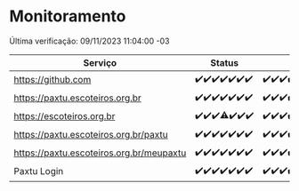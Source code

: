 # Monitoramento

Última verificação: 09/11/2023 11:04:00 -03

|Serviço|Status|Últimas 24h|
|---|---|---|
|https://github.com|<span title="2023-11-02: OK=24">✔️</span><span title="2023-11-03: OK=23">✔️</span><span title="2023-11-04: OK=24">✔️</span><span title="2023-11-05: OK=24">✔️</span><span title="2023-11-06: OK=24">✔️</span><span title="2023-11-07: OK=24">✔️</span><span title="2023-11-08: OK=14">✔️</span>|<span title="08/11/2023 11:05:00 -03 : 200">✔️</span><span title="08/11/2023 12:06:00 -03 : 200">✔️</span><span title="08/11/2023 13:07:00 -03 : 200">✔️</span><span title="08/11/2023 14:04:00 -03 : 200">✔️</span><span title="08/11/2023 15:07:00 -03 : 200">✔️</span><span title="08/11/2023 16:03:00 -03 : 200">✔️</span><span title="08/11/2023 17:06:00 -03 : 200">✔️</span><span title="08/11/2023 18:04:00 -03 : 200">✔️</span><span title="08/11/2023 19:04:00 -03 : 200">✔️</span><span title="08/11/2023 20:05:00 -03 : 200">✔️</span><span title="08/11/2023 21:29:00 -03 : 200">✔️</span><span title="08/11/2023 22:42:00 -03 : 200">✔️</span><span title="08/11/2023 23:16:00 -03 : 200">✔️</span><span title="09/11/2023 00:06:00 -03 : 200">✔️</span><span title="09/11/2023 01:07:00 -03 : 200">✔️</span><span title="09/11/2023 02:05:00 -03 : 200">✔️</span><span title="09/11/2023 03:08:00 -03 : 200">✔️</span><span title="09/11/2023 04:04:00 -03 : 200">✔️</span><span title="09/11/2023 05:08:00 -03 : 200">✔️</span><span title="09/11/2023 06:06:00 -03 : 200">✔️</span><span title="09/11/2023 07:06:00 -03 : 200">✔️</span><span title="09/11/2023 08:03:00 -03 : 200">✔️</span><span title="09/11/2023 09:10:00 -03 : 200">✔️</span><span title="09/11/2023 10:08:00 -03 : 200">✔️</span><span title="09/11/2023 11:04:00 -03 : 200">✔️</span>|
|https://paxtu.escoteiros.org.br|<span title="2023-11-02: OK=24">✔️</span><span title="2023-11-03: OK=23">✔️</span><span title="2023-11-04: OK=24">✔️</span><span title="2023-11-05: OK=24">✔️</span><span title="2023-11-06: OK=24">✔️</span><span title="2023-11-07: OK=24">✔️</span><span title="2023-11-08: OK=14">✔️</span>|<span title="08/11/2023 11:05:00 -03 : 200">✔️</span><span title="08/11/2023 12:06:00 -03 : 200">✔️</span><span title="08/11/2023 13:07:00 -03 : 200">✔️</span><span title="08/11/2023 14:04:00 -03 : 200">✔️</span><span title="08/11/2023 15:07:00 -03 : 200">✔️</span><span title="08/11/2023 16:03:00 -03 : 200">✔️</span><span title="08/11/2023 17:06:00 -03 : 200">✔️</span><span title="08/11/2023 18:04:00 -03 : 200">✔️</span><span title="08/11/2023 19:04:00 -03 : 200">✔️</span><span title="08/11/2023 20:05:00 -03 : 200">✔️</span><span title="08/11/2023 21:29:00 -03 : 200">✔️</span><span title="08/11/2023 22:42:00 -03 : 200">✔️</span><span title="08/11/2023 23:16:00 -03 : 200">✔️</span><span title="09/11/2023 00:06:00 -03 : 200">✔️</span><span title="09/11/2023 01:07:00 -03 : 200">✔️</span><span title="09/11/2023 02:05:00 -03 : 200">✔️</span><span title="09/11/2023 03:08:00 -03 : 200">✔️</span><span title="09/11/2023 04:04:00 -03 : 200">✔️</span><span title="09/11/2023 05:08:00 -03 : 200">✔️</span><span title="09/11/2023 06:06:00 -03 : 200">✔️</span><span title="09/11/2023 07:06:00 -03 : 200">✔️</span><span title="09/11/2023 08:03:00 -03 : 200">✔️</span><span title="09/11/2023 09:10:00 -03 : 200">✔️</span><span title="09/11/2023 10:08:00 -03 : 200">✔️</span><span title="09/11/2023 11:04:00 -03 : 200">✔️</span>|
|https://escoteiros.org.br|<span title="2023-11-02: OK=24">✔️</span><span title="2023-11-03: OK=23">✔️</span><span title="2023-11-04: OK=24">✔️</span><span title="2023-11-05: OK=23, Falhas=1">⚠️</span><span title="2023-11-06: OK=24">✔️</span><span title="2023-11-07: OK=24">✔️</span><span title="2023-11-08: OK=14">✔️</span>|<span title="08/11/2023 11:05:00 -03 : 200">✔️</span><span title="08/11/2023 12:06:00 -03 : 200">✔️</span><span title="08/11/2023 13:07:00 -03 : 200">✔️</span><span title="08/11/2023 14:04:00 -03 : 200">✔️</span><span title="08/11/2023 15:07:00 -03 : 200">✔️</span><span title="08/11/2023 16:03:00 -03 : 200">✔️</span><span title="08/11/2023 17:06:00 -03 : 200">✔️</span><span title="08/11/2023 18:04:00 -03 : 200">✔️</span><span title="08/11/2023 19:04:00 -03 : 200">✔️</span><span title="08/11/2023 20:05:00 -03 : 200">✔️</span><span title="08/11/2023 21:29:00 -03 : 200">✔️</span><span title="08/11/2023 22:42:00 -03 : 200">✔️</span><span title="08/11/2023 23:16:00 -03 : 200">✔️</span><span title="09/11/2023 00:06:00 -03 : 200">✔️</span><span title="09/11/2023 01:07:00 -03 : 200">✔️</span><span title="09/11/2023 02:05:00 -03 : 200">✔️</span><span title="09/11/2023 03:08:00 -03 : 200">✔️</span><span title="09/11/2023 04:04:00 -03 : 200">✔️</span><span title="09/11/2023 05:08:00 -03 : 200">✔️</span><span title="09/11/2023 06:06:00 -03 : 200">✔️</span><span title="09/11/2023 07:06:00 -03 : 200">✔️</span><span title="09/11/2023 08:03:00 -03 : 200">✔️</span><span title="09/11/2023 09:10:00 -03 : 200">✔️</span><span title="09/11/2023 10:08:00 -03 : 200">✔️</span><span title="09/11/2023 11:04:00 -03 : 200">✔️</span>|
|https://paxtu.escoteiros.org.br/paxtu|<span title="2023-11-02: OK=24">✔️</span><span title="2023-11-03: OK=23">✔️</span><span title="2023-11-04: OK=24">✔️</span><span title="2023-11-05: OK=24">✔️</span><span title="2023-11-06: OK=24">✔️</span><span title="2023-11-07: OK=24">✔️</span><span title="2023-11-08: OK=14">✔️</span>|<span title="08/11/2023 11:05:00 -03 : 200">✔️</span><span title="08/11/2023 12:06:00 -03 : 200">✔️</span><span title="08/11/2023 13:07:00 -03 : 200">✔️</span><span title="08/11/2023 14:05:00 -03 : 200">✔️</span><span title="08/11/2023 15:07:00 -03 : 200">✔️</span><span title="08/11/2023 16:03:00 -03 : 200">✔️</span><span title="08/11/2023 17:06:00 -03 : 200">✔️</span><span title="08/11/2023 18:04:00 -03 : 200">✔️</span><span title="08/11/2023 19:04:00 -03 : 200">✔️</span><span title="08/11/2023 20:05:00 -03 : 200">✔️</span><span title="08/11/2023 21:29:00 -03 : 200">✔️</span><span title="08/11/2023 22:42:00 -03 : 200">✔️</span><span title="08/11/2023 23:16:00 -03 : 200">✔️</span><span title="09/11/2023 00:06:00 -03 : 200">✔️</span><span title="09/11/2023 01:07:00 -03 : 200">✔️</span><span title="09/11/2023 02:05:00 -03 : 200">✔️</span><span title="09/11/2023 03:08:00 -03 : 200">✔️</span><span title="09/11/2023 04:04:00 -03 : 200">✔️</span><span title="09/11/2023 05:08:00 -03 : 200">✔️</span><span title="09/11/2023 06:06:00 -03 : 200">✔️</span><span title="09/11/2023 07:06:00 -03 : 200">✔️</span><span title="09/11/2023 08:03:00 -03 : 200">✔️</span><span title="09/11/2023 09:10:00 -03 : 200">✔️</span><span title="09/11/2023 10:08:00 -03 : 200">✔️</span><span title="09/11/2023 11:04:00 -03 : 200">✔️</span>|
|https://paxtu.escoteiros.org.br/meupaxtu|<span title="2023-11-02: OK=24">✔️</span><span title="2023-11-03: OK=23">✔️</span><span title="2023-11-04: OK=24">✔️</span><span title="2023-11-05: OK=24">✔️</span><span title="2023-11-06: OK=24">✔️</span><span title="2023-11-07: OK=24">✔️</span><span title="2023-11-08: OK=14">✔️</span>|<span title="08/11/2023 11:05:00 -03 : 200">✔️</span><span title="08/11/2023 12:06:00 -03 : 200">✔️</span><span title="08/11/2023 13:07:00 -03 : 200">✔️</span><span title="08/11/2023 14:05:00 -03 : 200">✔️</span><span title="08/11/2023 15:07:00 -03 : 200">✔️</span><span title="08/11/2023 16:03:00 -03 : 200">✔️</span><span title="08/11/2023 17:06:00 -03 : 200">✔️</span><span title="08/11/2023 18:04:00 -03 : 200">✔️</span><span title="08/11/2023 19:04:00 -03 : 200">✔️</span><span title="08/11/2023 20:05:00 -03 : 200">✔️</span><span title="08/11/2023 21:29:00 -03 : 200">✔️</span><span title="08/11/2023 22:42:00 -03 : 200">✔️</span><span title="08/11/2023 23:16:00 -03 : 200">✔️</span><span title="09/11/2023 00:06:00 -03 : 200">✔️</span><span title="09/11/2023 01:07:00 -03 : 200">✔️</span><span title="09/11/2023 02:05:00 -03 : 200">✔️</span><span title="09/11/2023 03:08:00 -03 : 200">✔️</span><span title="09/11/2023 04:04:00 -03 : 200">✔️</span><span title="09/11/2023 05:08:00 -03 : 200">✔️</span><span title="09/11/2023 06:06:00 -03 : 200">✔️</span><span title="09/11/2023 07:06:00 -03 : 200">✔️</span><span title="09/11/2023 08:03:00 -03 : 200">✔️</span><span title="09/11/2023 09:10:00 -03 : 200">✔️</span><span title="09/11/2023 10:08:00 -03 : 200">✔️</span><span title="09/11/2023 11:04:00 -03 : 200">✔️</span>|
|Paxtu Login|<span title="2023-11-02: OK=24">✔️</span><span title="2023-11-03: OK=23">✔️</span><span title="2023-11-04: OK=24">✔️</span><span title="2023-11-05: OK=24">✔️</span><span title="2023-11-06: OK=24">✔️</span><span title="2023-11-07: OK=24">✔️</span><span title="2023-11-08: OK=14">✔️</span>|<span title="08/11/2023 11:05:00 -03 : 200">✔️</span><span title="08/11/2023 12:06:00 -03 : 200">✔️</span><span title="08/11/2023 13:07:00 -03 : 200">✔️</span><span title="08/11/2023 14:05:00 -03 : 200">✔️</span><span title="08/11/2023 15:07:00 -03 : 200">✔️</span><span title="08/11/2023 16:03:00 -03 : 200">✔️</span><span title="08/11/2023 17:06:00 -03 : 200">✔️</span><span title="08/11/2023 18:04:00 -03 : 200">✔️</span><span title="08/11/2023 19:04:00 -03 : 200">✔️</span><span title="08/11/2023 20:05:00 -03 : 200">✔️</span><span title="08/11/2023 21:29:00 -03 : 200">✔️</span><span title="08/11/2023 22:42:00 -03 : 200">✔️</span><span title="08/11/2023 23:16:00 -03 : 200">✔️</span><span title="09/11/2023 00:06:00 -03 : 200">✔️</span><span title="09/11/2023 01:07:00 -03 : 200">✔️</span><span title="09/11/2023 02:05:00 -03 : 200">✔️</span><span title="09/11/2023 03:08:00 -03 : 200">✔️</span><span title="09/11/2023 04:04:00 -03 : 200">✔️</span><span title="09/11/2023 05:08:00 -03 : 200">✔️</span><span title="09/11/2023 06:06:00 -03 : 200">✔️</span><span title="09/11/2023 07:06:00 -03 : 200">✔️</span><span title="09/11/2023 08:03:00 -03 : 200">✔️</span><span title="09/11/2023 09:10:00 -03 : 200">✔️</span><span title="09/11/2023 10:08:00 -03 : 200">✔️</span><span title="09/11/2023 11:04:00 -03 : 200">✔️</span>|
